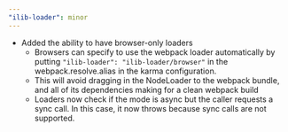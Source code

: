 ```yaml
---
"ilib-loader": minor
---
```


- Added the ability to have browser-only loaders
  - Browsers can specify to use the webpack loader
    automatically by putting
    `"ilib-loader": "ilib-loader/browser"` in the
    webpack.resolve.alias in the karma configuration.
  - This will avoid dragging in the NodeLoader to the
    webpack bundle, and all of its dependencies making
    for a clean webpack build
  - Loaders now check if the mode is async but the caller
    requests a sync call. In this case, it now throws
    because sync calls are not supported.
